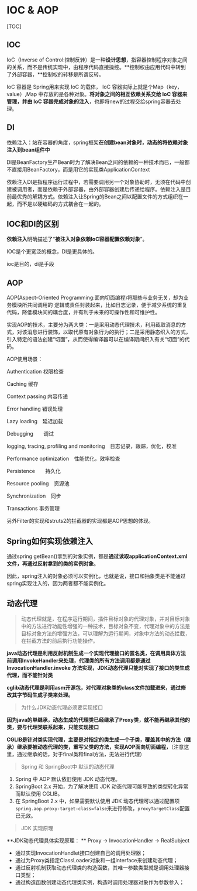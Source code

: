 # IOC & AOP

[TOC]

## IOC

 IoC（Inverse of Control:控制反转）是一种**设计思想**，指容器控制程序对象之间的关系，而不是传统实现中，由程序代码直接操控。**控制权由应用代码中转到了外部容器，**控制权的转移是所谓反转。

 IoC 容器是 Spring⽤来实现 IoC 的载体， IoC 容器实际上就是个Map（key，value）,Map 中存放的是各种对象。**将对象之间的相互依赖关系交给 IoC 容器来管理，并由 IoC 容器完成对象的注入**，也即将new的过程交给spring容器去处理。



## DI

依赖注入：站在容器的角度，spring框架**在创建bean对象时，动态的将依赖对象注入到bean组件中**

DI是BeanFactory生产Bean时为了解决Bean之间的依赖的一种技术而已，一般都不直接用BeanFactory，而是用它的实现类ApplicationContext

依赖注入DI是指程序运行过程中，若需要调用另一个对象协助时，无须在代码中创建被调用者，而是依赖于外部容器，由外部容器创建后传递给程序。依赖注入是目前最优秀的解耦方式。依赖注入让Spring的Bean之间以配置文件的方式组织在一起，而不是以硬编码的方式耦合在一起的。



## IOC和DI的区别

**依赖注入**明确描述了“**被注入对象依赖IoC容器配置依赖对象**”。

IOC是个更宽泛的概念，DI是更具体的。

ioc是目的，di是手段





## AOP

 AOP(Aspect-Oriented Programming:面向切面编程)将那些与业务无关，却为业务模块所共同调用的 逻辑或责任封装起来，比如日志记录，便于减少系统的重复代码，降低模块间的耦合度，并有利于未来的可操作性和可维护性。

实现AOP的技术，主要分为两大类：一是采用动态代理技术，利用截取消息的方式，对该消息进行装饰，以取代原有对象行为的执行；二是采用静态织入的方式，引入特定的语法创建“切面”，从而使得编译器可以在编译期间织入有关“切面”的代码。

AOP使用场景：

Authentication 权限检查

Caching 缓存

Context passing 内容传递

Error handling 错误处理

Lazy loading　延迟加载

Debugging　　调试

logging, tracing, profiling and monitoring　日志记录，跟踪，优化，校准

Performance optimization　性能优化，效率检查

Persistence　　持久化

Resource pooling　资源池

Synchronization　同步

Transactions 事务管理

另外Filter的实现和struts2的拦截器的实现都是AOP思想的体现。





## Spring如何实现依赖注入

通过spring getBean()拿到的对象实例，都是**通过读取applicationContext.xml文件，再通过反射拿到的类的实例对象**。

因此，spring注入的对象必须可以实例化，也就是说，接口和抽象类是不能通过spring实现注入的，因为两者都不能实例化。





## 动态代理

> 动态代理就是，在程序运行期间，插件目标对象的代理对象，并对目标对象中的方法进行功能性增强的一种技术，目标对象不变，代理对象中的方法是目标对象方法的增强方法，可以理解为运行期间，对象中方法的动态拦截，在拦截方法的前后执行功能操作。



**java动态代理是利用反射机制生成一个实现代理接口的匿名类，在调用具体方法前调用InvokeHandler来处理，代理类的所有方法调用都是通过 InvocationHandler.invoke 方法实现，JDK动态代理只能对实现了接口的类生成代理，而不能针对类**



**cglib动态代理是利用asm开源包，对代理对象类的class文件加载进来，通过修改其字节码生成子类来处理。**



> 为什么JDK动态代理必须要实现接口

**因为java的单继承，动态生成的代理类已经继承了Proxy类，就不能再继承其他的类，要与代理类联系起来，只能实现接口**

**CGLIB是针对类实现代理，主要是对指定的类生成一个子类，覆盖其中的方法（继承）继承要被动态代理的类，重写父类的方法，实现AOP面向切面编程，**（注意这里，通过继承的话，对于final类和final方法，无法进行代理）



> Spring 和 SpringBoot中 默认的动态代理

1. Spring  中 AOP 默认依旧使用 JDK 动态代理。
2. SpringBoot 2.x 开始，为了解决使用 JDK 动态代理可能导致的类型转化异常而默认使用 CGLIB。
3. 在 SpringBoot 2.x 中，如果需要默认使用 JDK 动态代理可以通过配置项`spring.aop.proxy-target-class=false`来进行修改，`proxyTargetClass`配置已无效。



> JDK 实现原理

**JDK动态代理具体实现原理： ** Proxy -> InvocationHandler -> RealSubject

- 通过实现InvocationHandlet接口创建自己的调用处理器；
- 通过为Proxy类指定ClassLoader对象和一组interface来创建动态代理；
- 通过反射机制获取动态代理类的构造函数，其唯一参数类型就是调用处理器接口类型；
- 通过构造函数创建动态代理类实例，构造时调用处理器对象作为参数参入；
  
